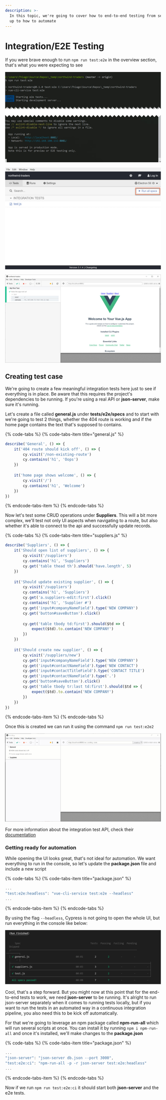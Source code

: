 ```yaml
---
description: >-
  In this topic, we're going to cover how to end-to-end testing from setting it
  up to how to automate
---
```


# Integration/E2E Testing

If you were brave enough to run `npm run test:e2e` in the overview section, that's what you were expecting to see

![](../.gitbook/assets/e2e-test-run.jpg)

![](../.gitbook/assets/e2e-test-run-1.jpg)

![](../.gitbook/assets/e2e-test-run-2.jpg)

## Creating test case

We're going to create a few meaningful integration tests here just to see if everything is in place. Be aware that this requires the project's dependencies to be running. If you're using a real API or **json-server**, make sure it's running.

Let's create a file called **general.js** under **tests/e2e/specs** and to start with we're going to test 2 things, whether the 404 route is working and if the home page contains the text that's supposed to contains.

{% code-tabs %}
{% code-tabs-item title="general.js" %}
```javascript
describe('General', () => {
    it('404 route should kick off', () => {
        cy.visit('/non-existing-route')
        cy.contains('h1', 'Oops')
    })

    it('home page shows welcome', () => {
        cy.visit('/')
        cy.contains('h1', 'Welcome')
    })
})
```
{% endcode-tabs-item %}
{% endcode-tabs %}

Now let's test some CRUD operations under **Suppliers**. This will a bit more complex, we'll test not only UI aspects when navigating to a route, but also whether it's able to connect to the api and successfully update records.

{% code-tabs %}
{% code-tabs-item title="suppliers.js" %}
```javascript
describe('Suppliers', () => {
    it('Should open list of suppliers', () => {
        cy.visit('/suppliers')
        cy.contains('h1', 'Suppliers')
        cy.get('table thead th').should('have.length', 5)
    })

    it('Should update existing supplier', () => {
        cy.visit('/suppliers')
        cy.contains('h1', 'Suppliers')
        cy.get('a.suppliers-edit:first').click()
        cy.contains('h1', 'Supplier #')
        cy.get('input#companyNameField').type('NEW COMPANY')
        cy.get('button#saveButton').click()

        cy.get('table tbody td:first').should($td => {
            expect($td).to.contain('NEW COMPANY')
        })
    })

    it('Should create new supplier', () => {
        cy.visit('/suppliers/new')
        cy.get('input#companyNameField').type('NEW COMPANY')
        cy.get('input#contactNameField').type('NEW CONTACT')
        cy.get('input#contactTitleField').type('CONTACT TITLE')
        cy.get('input#contactNameField').type('.')
        cy.get('button#saveButton').click()
        cy.get('table tbody tr:last td:first').should($td => {
            expect($td).to.contain('NEW COMPANY')
        })
    })
})
```
{% endcode-tabs-item %}
{% endcode-tabs %}

Once this is created we can run it using the command `npm run test:e2e2`

![](../.gitbook/assets/e2e-testing-run.gif)

For more information about the integration test API, check their [documentation](https://docs.cypress.io/api/introduction/api.html)

### Getting ready for automation

While opening the UI looks great, that's not ideal for automation. We want everything to run in the console, so let's update the **package.json** file and include a new script

{% code-tabs %}
{% code-tabs-item title="package.json" %}
```javascript
...
"test:e2e:headless": "vue-cli-service test:e2e --headless"
...
```
{% endcode-tabs-item %}
{% endcode-tabs %}

By using the flag `--headless`, Cypress is not going to open the whole UI, but run everything in the console like below:

![](../.gitbook/assets/cypress-headless.png)

Cool, that's a step forward. But you might now at this point that for the end-to-end tests to work, we need **json-server** to be running. It's alright to run json-server separately when it comes to running tests locally, but if you want to run the tests in an automated way in a continuous integration pipeline, you also need this to be kick off automatically.

For that we're going to leverage an npm package called **npm-run-all** which will run several scripts at once. You can install it by running `npm i npm-run-all` and once it's installed, we'll make changes to the **package.json**

{% code-tabs %}
{% code-tabs-item title="package.json" %}
```javascript
...
"json-server": "json-server db.json --port 3000",
"test:e2e:ci": "npm-run-all -p -r json-server test:e2e:headless"
...

```
{% endcode-tabs-item %}
{% endcode-tabs %}

 Now if we run `npm run test:e2e:ci` it should start both **json-server** and the e2e tests. 


